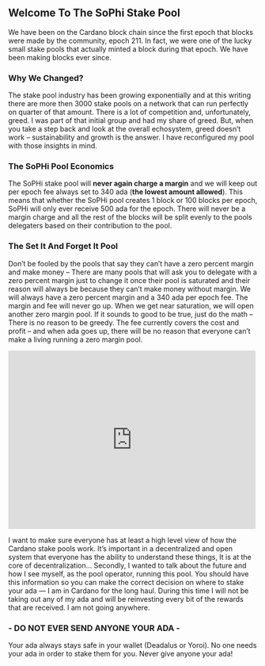 ## Welcome To The SoPhi Stake Pool

We have been on the Cardano block chain since the first epoch that blocks were made by the community, epoch 211. In fact, we were one of the lucky small stake pools that actually minted a block during that epoch. We have been making blocks ever since.

### Why We Changed?

The stake pool industry has been growing exponentially and at this writing there are more then 3000 stake pools on a network that can run perfectly on quarter of that amount. There is a lot of competition and, unfortunately, greed. I was part of that initial group and had my share of greed. But, when you take a step back and look at the overall echosystem, greed doesn’t work – sustainability and growth is the answer. I have reconfigured my pool with those insights in mind.

### The SoPHi Pool Economics

The SoPHi stake pool will **never again charge a margin** and we will keep out per epoch fee always set to 340 ada (**the lowest amount allowed**). This means that whether the SoPHi pool creates 1 block or 100 blocks per epoch, SoPHi will only ever receive 500 ada for the epoch. There will never be a margin charge and all the rest of the blocks will be split evenly to the pools delegaters based on their contribution to the pool.

### The Set It And Forget It Pool

Don’t be fooled by the pools that say they can’t have a zero percent margin and make money – There are many pools that will ask you to delegate with a zero percent margin just to change it once their pool is saturated and their reason will always be because they can’t make money without margin. We will always have a zero percent margin and a 340 ada per epoch fee. The margin and fee will never go up. When we get near saturation, we will open another zero margin pool. If it sounds to good to be true, just do the math – There is no reason to be greedy. The fee currently covers the cost and profit – and when ada goes up, there will be no reason that everyone can’t make a living running a zero margin pool. 

<iframe width="500" height="360" frameborder="0" src="https://js.adapools.org/widget-dark.html?pool=ea2da5590f8174fd33c7c9b83fd23b041bcad5ba0678220783a67d6e"><a href="https://adapools.org/pool/ea2da5590f8174fd33c7c9b83fd23b041bcad5ba0678220783a67d6e">Detail</a></iframe>

I want to make sure everyone has at least a high level view of how the Cardano stake pools work. It’s important in a decentralized and open system that everyone has the ability to understand these things, It is at the core of decentralization… Secondly, I wanted to talk about the future and how I see myself, as the pool operator, running this pool. You should have this information so you can make the correct decision on where to stake your ada — I am in Cardano for the long haul. During this time I will not be taking out any of my ada and will be reinvesting every bit of the rewards that are received. I am not going anywhere.

### - DO NOT EVER SEND ANYONE YOUR ADA -

Your ada always stays safe in your wallet (Deadalus or Yoroi). No one needs your ada in order to stake them for you. Never give anyone your ada!
